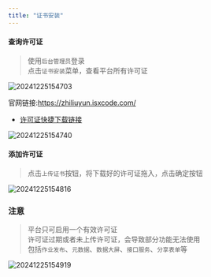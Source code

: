 ```yaml
---
title: "证书安装"
---
```


#### 查询许可证

> 使用`后台管理员`登录   
> 点击`证书安装`菜单，查看平台所有许可证

![20241225154703](https://img.isxcode.com/picgo/20241225154703.png)

官网链接:https://zhiliuyun.isxcode.com/

- [许可证快捷下载链接](https://isxcode.oss-cn-shanghai.aliyuncs.com/zhiliuyun/license.lic)

![20241225154740](https://img.isxcode.com/picgo/20241225154740.png)

#### 添加许可证

> 点击`上传证书`按钮，将下载好的许可证拖入，点击确定按钮

![20241225154816](https://img.isxcode.com/picgo/20241225154816.png)

### 注意

> 平台只可启用一个有效许可证   
> 许可证过期或者未上传许可证，会导致部分功能无法使用   
> 包括`作业发布`、`元数据`、`数据大屏`、`接口服务`、`分享表单`等

![20241225154919](https://img.isxcode.com/picgo/20241225154919.png)
